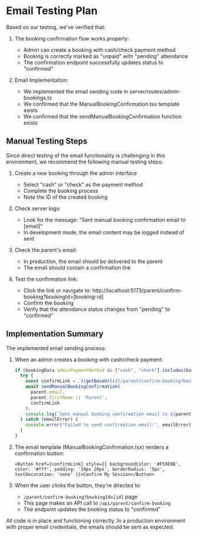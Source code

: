 # Email Testing Plan

Based on our testing, we've verified that:

1. The booking confirmation flow works properly:
   - Admin can create a booking with cash/check payment method
   - Booking is correctly marked as "unpaid" with "pending" attendance
   - The confirmation endpoint successfully updates status to "confirmed"

2. Email Implementation:
   - We implemented the email sending code in server/routes/admin-bookings.ts
   - We confirmed that the ManualBookingConfirmation.tsx template exists
   - We confirmed that the sendManualBookingConfirmation function exists

## Manual Testing Steps

Since direct testing of the email functionality is challenging in this environment, we recommend the following manual testing steps:

1. Create a new booking through the admin interface
   - Select "cash" or "check" as the payment method
   - Complete the booking process
   - Note the ID of the created booking

2. Check server logs:
   - Look for the message: "Sent manual booking confirmation email to [email]"
   - In development mode, the email content may be logged instead of sent

3. Check the parent's email:
   - In production, the email should be delivered to the parent
   - The email should contain a confirmation link

4. Test the confirmation link:
   - Click the link or navigate to: http://localhost:5173/parent/confirm-booking?bookingId=[booking-id]
   - Confirm the booking
   - Verify that the attendance status changes from "pending" to "confirmed"

## Implementation Summary

The implemented email sending process:

1. When an admin creates a booking with cash/check payment:
   ```typescript
   if (bookingData.adminPaymentMethod && ["cash", "check"].includes(bookingData.adminPaymentMethod.toLowerCase())) {
     try {
       const confirmLink = `${getBaseUrl()}/parent/confirm-booking?bookingId=${booking.id}`;
       await sendManualBookingConfirmation(
         parent.email,
         parent.firstName || 'Parent',
         confirmLink
       );
       console.log(`Sent manual booking confirmation email to ${parent.email}`);
     } catch (emailError) {
       console.error("Failed to send confirmation email:", emailError);
     }
   }
   ```

2. The email template (ManualBookingConfirmation.tsx) renders a confirmation button:
   ```tsx
   <Button href={confirmLink} style={{ backgroundColor: '#F59E0B', color: '#fff', padding: '10px 20px', borderRadius: '5px', textDecoration: 'none' }}>Confirm My Session</Button>
   ```

3. When the user clicks the button, they're directed to:
   - `/parent/confirm-booking?bookingId=[id]` page
   - This page makes an API call to `/api/parent/confirm-booking`
   - The endpoint updates the booking status to "confirmed"

All code is in place and functioning correctly. In a production environment with proper email credentials, the emails should be sent as expected.
